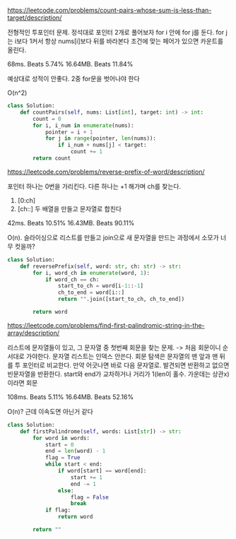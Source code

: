 https://leetcode.com/problems/count-pairs-whose-sum-is-less-than-target/description/

전형적인 투포인터 문제. 정석대로 포인터 2개로 풀어보자
for i 안에 for j를 둔다. for j는 i보다 1커서 항상 nums[i]보다 뒤를 바라본다
조건에 맞는 페어가 있으면 카운트를 올린다.

68ms. Beats 5.74%
16.64MB. Beats 11.84%

예상대로 성적이 안좋다. 2중 for문을 벗어나야 한다

O(n^2)

```python
class Solution:
    def countPairs(self, nums: List[int], target: int) -> int:
        count = 0
        for i, i_num in enumerate(nums):
            pointer = i + 1
            for j in range(pointer, len(nums)):
                if i_num + nums[j] < target:
                    count += 1
        return count
```

https://leetcode.com/problems/reverse-prefix-of-word/description/

포인터 하나는 0번을 가리킨다. 다른 하나는 +1 해가며 ch를 찾는다.
1. [0:ch]
2. [ch::]
두 배열을 만들고 문자열로 합친다

42ms. Beats 10.51%
16.43MB. Beats 90.11%

O(n). 슬라이싱으로 리스트를 만들고 join으로 새 문자열을 만드는 과정에서 소모가 너무 컷을까?

```python
class Solution:
    def reversePrefix(self, word: str, ch: str) -> str:
        for i, word_ch in enumerate(word, 1):
            if word_ch == ch:
                start_to_ch = word[i-1::-1]
                ch_to_end = word[i::]
                return "".join([start_to_ch, ch_to_end])

        return word
```


https://leetcode.com/problems/find-first-palindromic-string-in-the-array/description/

리스트에 문자열들이 있고, 그 문자열 중 첫번째 회문을 찾는 문제. -> 처음 회문이니 순서대로 가야한다.
문자열 리스트는 인덱스 안쓴다.
회문 탐색은 문자열의 맨 앞과 맨 뒤를 투 포인터로 비교한다. 만약 어긋나면 바로 다음 문자열로.
발견되면 반환하고 없으면 빈문자열을 반환한다.
start와 end가 교차하거나 거리가 1(len이 홀수. 가운데는 상관x)이라면 회문

108ms. Beats 5.11%
16.64MB. Beats 52.16%

O(n)? 근데 이속도면 아닌거 같다

```python
class Solution:
    def firstPalindrome(self, words: List[str]) -> str:
        for word in words:
            start = 0
            end = len(word) - 1
            flag = True
            while start < end:
                if word[start] == word[end]:
                    start += 1
                    end -= 1
                else:
                    flag = False
                    break
            if flag:
                return word

        return ""
```
